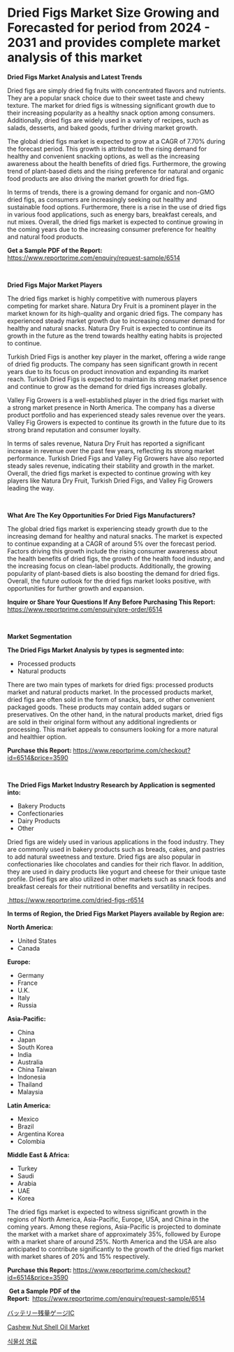 <p><h1>Dried Figs Market Size Growing and Forecasted for period from 2024 - 2031 and provides complete market analysis of this market</h1></p><p><strong>Dried Figs Market Analysis and Latest Trends</strong></p>
<p><p>Dried figs are simply dried fig fruits with concentrated flavors and nutrients. They are a popular snack choice due to their sweet taste and chewy texture. The market for dried figs is witnessing significant growth due to their increasing popularity as a healthy snack option among consumers. Additionally, dried figs are widely used in a variety of recipes, such as salads, desserts, and baked goods, further driving market growth.</p><p>The global dried figs market is expected to grow at a CAGR of 7.70% during the forecast period. This growth is attributed to the rising demand for healthy and convenient snacking options, as well as the increasing awareness about the health benefits of dried figs. Furthermore, the growing trend of plant-based diets and the rising preference for natural and organic food products are also driving the market growth for dried figs.</p><p>In terms of trends, there is a growing demand for organic and non-GMO dried figs, as consumers are increasingly seeking out healthy and sustainable food options. Furthermore, there is a rise in the use of dried figs in various food applications, such as energy bars, breakfast cereals, and nut mixes. Overall, the dried figs market is expected to continue growing in the coming years due to the increasing consumer preference for healthy and natural food products.</p></p>
<p><strong>Get a Sample PDF of the Report:&nbsp;</strong> <a href="https://www.reportprime.com/enquiry/request-sample/6514">https://www.reportprime.com/enquiry/request-sample/6514</a></p>
<p>&nbsp;</p>
<p><strong>Dried Figs Major Market Players</strong></p>
<p><p>The dried figs market is highly competitive with numerous players competing for market share. Natura Dry Fruit is a prominent player in the market known for its high-quality and organic dried figs. The company has experienced steady market growth due to increasing consumer demand for healthy and natural snacks. Natura Dry Fruit is expected to continue its growth in the future as the trend towards healthy eating habits is projected to continue.</p><p>Turkish Dried Figs is another key player in the market, offering a wide range of dried fig products. The company has seen significant growth in recent years due to its focus on product innovation and expanding its market reach. Turkish Dried Figs is expected to maintain its strong market presence and continue to grow as the demand for dried figs increases globally.</p><p>Valley Fig Growers is a well-established player in the dried figs market with a strong market presence in North America. The company has a diverse product portfolio and has experienced steady sales revenue over the years. Valley Fig Growers is expected to continue its growth in the future due to its strong brand reputation and consumer loyalty.</p><p>In terms of sales revenue, Natura Dry Fruit has reported a significant increase in revenue over the past few years, reflecting its strong market performance. Turkish Dried Figs and Valley Fig Growers have also reported steady sales revenue, indicating their stability and growth in the market. Overall, the dried figs market is expected to continue growing with key players like Natura Dry Fruit, Turkish Dried Figs, and Valley Fig Growers leading the way.</p></p>
<p>&nbsp;</p>
<p><strong>What Are The Key Opportunities For Dried Figs Manufacturers?</strong></p>
<p><p>The global dried figs market is experiencing steady growth due to the increasing demand for healthy and natural snacks. The market is expected to continue expanding at a CAGR of around 5% over the forecast period. Factors driving this growth include the rising consumer awareness about the health benefits of dried figs, the growth of the health food industry, and the increasing focus on clean-label products. Additionally, the growing popularity of plant-based diets is also boosting the demand for dried figs. Overall, the future outlook for the dried figs market looks positive, with opportunities for further growth and expansion.</p></p>
<p><strong>Inquire or Share Your Questions If Any Before Purchasing This Report:</strong> <a href="https://www.reportprime.com/enquiry/pre-order/6514">https://www.reportprime.com/enquiry/pre-order/6514</a></p>
<p>&nbsp;</p>
<p><strong>Market Segmentation</strong></p>
<p><strong>The Dried Figs Market Analysis by types is segmented into:</strong></p>
<p><ul><li>Processed products</li><li>Natural products</li></ul></p>
<p><p>There are two main types of markets for dried figs: processed products market and natural products market. In the processed products market, dried figs are often sold in the form of snacks, bars, or other convenient packaged goods. These products may contain added sugars or preservatives. On the other hand, in the natural products market, dried figs are sold in their original form without any additional ingredients or processing. This market appeals to consumers looking for a more natural and healthier option.</p></p>
<p><strong>Purchase this Report:&nbsp;</strong><a href="https://www.reportprime.com/checkout?id=6514&price=3590">https://www.reportprime.com/checkout?id=6514&price=3590</a></p>
<p>&nbsp;</p>
<p><strong>The Dried Figs Market Industry Research by Application is segmented into:</strong></p>
<p><ul><li>Bakery Products</li><li>Confectionaries</li><li>Dairy Products</li><li>Other</li></ul></p>
<p><p>Dried figs are widely used in various applications in the food industry. They are commonly used in bakery products such as breads, cakes, and pastries to add natural sweetness and texture. Dried figs are also popular in confectionaries like chocolates and candies for their rich flavor. In addition, they are used in dairy products like yogurt and cheese for their unique taste profile. Dried figs are also utilized in other markets such as snack foods and breakfast cereals for their nutritional benefits and versatility in recipes.</p></p>
<p><a href="https://www.reportprime.com/dried-figs-r6514">&nbsp;https://www.reportprime.com/dried-figs-r6514</a></p>
<p><strong>In terms of Region, the Dried Figs Market Players available by Region are:</strong></p>
<p>
    <p> <strong> North America: </strong>
        <ul>
            <li>United States</li>
            <li>Canada</li>
        </ul>
        </p> 
    <p> <strong> Europe: </strong>
        <ul>
            <li>Germany</li>
            <li>France</li>
            <li>U.K.</li>
            <li>Italy</li>
            <li>Russia</li>
        </ul>
        </p> 
    <p> <strong> Asia-Pacific: </strong>
        <ul>
            <li>China</li>
            <li>Japan</li>
            <li>South Korea</li>
            <li>India</li>
            <li>Australia</li>
            <li>China Taiwan</li>
            <li>Indonesia</li>
            <li>Thailand</li>
            <li>Malaysia</li>
        </ul>
        </p> 
    <p> <strong> Latin America: </strong>
        <ul>
            <li>Mexico</li>
            <li>Brazil</li>
            <li>Argentina Korea</li>
            <li>Colombia</li>
        </ul>
        </p> 
    <p> <strong> Middle East & Africa: </strong>
        <ul>
            <li>Turkey</li>
            <li>Saudi</li>
            <li>Arabia</li>
            <li>UAE</li>
            <li>Korea</li>
        </ul>
    </p>
    </p>
<p><p>The dried figs market is expected to witness significant growth in the regions of North America, Asia-Pacific, Europe, USA, and China in the coming years. Among these regions, Asia-Pacific is projected to dominate the market with a market share of approximately 35%, followed by Europe with a market share of around 25%. North America and the USA are also anticipated to contribute significantly to the growth of the dried figs market with market shares of 20% and 15% respectively.</p></p>
<p><strong>Purchase this Report: </strong><a href="https://www.reportprime.com/checkout?id=6514&price=3590">https://www.reportprime.com/checkout?id=6514&price=3590</a></p>
<p>&nbsp;<strong>Get a Sample PDF of the Report:&nbsp;&nbsp;</strong><a href="https://www.reportprime.com/enquiry/request-sample/6514">https://www.reportprime.com/enquiry/request-sample/6514</a></p>
<p><strong></strong></p>
<p><p><a href="https://medium.com/@vivakuvalis2005/%E3%83%90%E3%83%83%E3%83%86%E3%83%AA%E3%83%BC%E7%87%83%E6%96%99%E3%82%B2%E3%83%BC%E3%82%B8ic%E3%81%AE%E5%B8%82%E5%A0%B4%E3%83%AC%E3%83%9D%E3%83%BC%E3%83%88%E3%81%AF-%E3%81%93%E3%81%AE%E5%B8%82%E5%A0%B4%E3%81%AE%E6%9C%80%E6%96%B0%E3%81%AE%E3%83%88%E3%83%AC%E3%83%B3%E3%83%89%E3%82%84%E6%88%90%E9%95%B7%E3%81%AE%E6%A9%9F%E4%BC%9A%E3%82%92%E6%98%8E%E3%82%89%E3%81%8B%E3%81%AB%E3%81%97%E3%81%BE%E3%81%99-ffc615e2fe99">バッテリー残量ゲージIC</a></p><p><a href="https://github.com/FassouRP/Market-Research-Report-List-4/blob/main/cashew-nut-shell-oil-market.md">Cashew Nut Shell Oil Market</a></p><p><a href="https://medium.com/@raymondietrich7892023/%EC%95%BC%EC%B1%84-%EC%97%BC%EC%83%89-%EC%8B%9C%EC%9E%A5-%EA%B7%9C%EB%AA%A8-cagr-2024-2030-%ED%8A%B8%EB%A0%8C%EB%93%9C-e8d07fd7f456">식물성 염료</a></p></p>